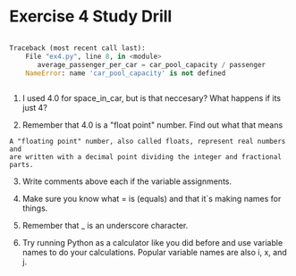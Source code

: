 # Exercise 4 Study Drill 

```python

Traceback (most recent call last):
	File "ex4.py", line 8, in <module> 
	   average_passenger_per_car = car_pool_capacity / passenger
	NameError: name 'car_pool_capacity' is not defined 
	
```

1. I used 4.0 for space_in_car, but is that neccesary? What happens if its just 4? 

2. Remember that 4.0 is a "float point" number. Find out what that means 

```
A "floating point" number, also called floats, represent real numbers and 
are written with a decimal point dividing the integer and fractional parts. 

``` 

3. Write comments above each if the variable assignments.

4. Make sure you know what = is (equals) and that it`s making names for things. 

5. Remember that _ is an underscore character. 

6. Try running Python as a calculator like you did before and use variable names to do your calculations. 
Popular variable names are also i, x, and j.

